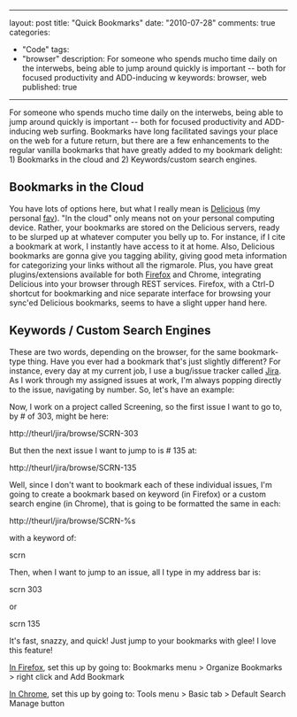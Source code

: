 
---
layout: post
title: "Quick Bookmarks"
date: "2010-07-28"
comments: true
categories:
  - "Code"
tags:
  - "browser"
description: For someone who spends mucho time daily on the interwebs, being able to jump around quickly is important -- both for focused productivity and ADD-inducing w
keywords: browser, web
published: true
---

For someone who spends mucho time daily on the interwebs, being able to jump around quickly is important -- both for focused productivity and ADD-inducing web surfing.  Bookmarks have long facilitated savings your place on the web for a future return, but there are a few enhancements to the regular vanilla bookmarks that have greatly added to my bookmark delight: 1) Bookmarks in the cloud and 2) Keywords/custom search engines.

<!--more-->

Bookmarks in the Cloud
----------------------

You have lots of options here, but what I really mean is [Delicious](http://delicious.com) (my personal [fav](http://delicious.com/jtsnake/)).  "In the cloud" only means not on your personal computing device.  Rather, your bookmarks are stored on the Delicious servers, ready to be slurped up at whatever computer you belly up to.  For instance, if I cite a bookmark at work, I instantly have access to it at home.  Also, Delicious bookmarks are gonna give you tagging ability, giving good meta information for categorizing your links without all the rigmarole.  Plus, you have great plugins/extensions available for both [Firefox](https://addons.mozilla.org/en-US/firefox/addon/3615/) and Chrome, integrating Delicious into your browser through REST services.  Firefox, with a Ctrl-D shortcut for bookmarking and nice separate interface for browsing your sync'ed Delicious bookmarks, seems to have a slight upper hand here.

Keywords / Custom Search Engines
--------------------------------

These are two words, depending on the browser, for the same bookmark-type thing.  Have you ever had a bookmark that's just slightly different?  For instance, every day at my current job, I use a bug/issue tracker called [Jira](http://www.atlassian.com/software/jira/).  As I work through my assigned issues at work, I'm always popping directly to the issue, navigating by number.  So, let's have an example:

Now, I work on a project called Screening, so the first issue I want to go to, by # of 303, might be here:

http://theurl/jira/browse/SCRN-303

But then the next issue I want to jump to is # 135 at:

http://theurl/jira/browse/SCRN-135

Well, since I don't want to bookmark each of these individual issues, I'm going to create a bookmark based on keyword (in Firefox) or a custom search engine (in Chrome), that is going to be formatted the same in each:

http://theurl/jira/browse/SCRN-%s  

with a keyword of:

scrn

Then, when I want to jump to an issue, all I type in my address bar is:

scrn 303

or 

scrn 135

It's fast, snazzy, and quick!  Just jump to your bookmarks with glee!  I love this feature!

[In Firefox](http://www.mozilla.org/docs/end-user/keywords.html), set this up by going to: Bookmarks menu > Organize Bookmarks > right click and Add Bookmark

[In Chrome](http://www.google.com/support/chrome/bin/answer.py?answer=95653), set this up by going to:  Tools menu > Basic tab > Default Search Manage button


  
